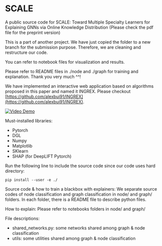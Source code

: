 # SCALE
A public source code for SCALE: Toward Multiple Specialty Learners for Explaining GNNs via Online Knowledge Distribution (Please check the pdf file for the preprint version)

This is a part of another project. We have just copied the folder to a new branch for the submission purpose. Therefore, we are cleaning and restructure our code.

You can refer to notebook files for visualization and results. 

Please refer to README files in ./node and ./graph for training and explanation. Thank you very much ^^!

We have implemented an interactive web application based on algorithms proposed in this paper and named it INGREX. Please checkout [https://github.com/alexbui91/INGREX](https://github.com/alexbui91/INGREX).

[![Video Demo](https://res.cloudinary.com/marcomontalbano/image/upload/v1666665645/video_to_markdown/images/youtube--3T2TojvBs0w-c05b58ac6eb4c4700831b2b3070cd403.jpg)](https://youtu.be/3T2TojvBs0w "")

Must-installed libraries:
- Pytorch
- DGL
- Numpy
- Matplotlib
- SKlearn
- SHAP (for DeepLIFT Pytorch)

Run the following line to include the source code since our code uses hard directory:
```
pip install --user -e ./
```

Source code & how to train a blackbox with explainers:
We separate source codes of node classification and graph classification in node/ and graph/ folders. In each folder, there is a README file to describe python files.

How to explain:
Please refer to notebooks folders in node/ and graph/

File descriptions:
- shared_networks.py: some networks shared among graph & node classification
- utils: some utilities shared among graph & node classification

